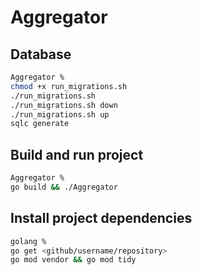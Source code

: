 # Aggregator

## Database
```bash
Aggregator %
chmod +x run_migrations.sh
./run_migrations.sh
./run_migrations.sh down
./run_migrations.sh up
sqlc generate
```

## Build and run project
```bash
Aggregator %
go build && ./Aggregator
```

## Install project dependencies
```bash
golang %
go get <github/username/repository>
go mod vendor && go mod tidy
```